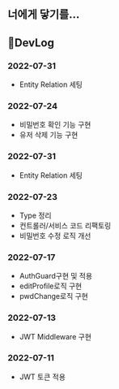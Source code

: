 ## 너에게 닿기를...

## 📔DevLog
### 2022-07-31

- Entity Relation 세팅
### 2022-07-24
- 비밀번호 확인 기능 구현
- 유저 삭제 기능 구현

### 2022-07-31

- Entity Relation 세팅

### 2022-07-23

- Type 정리
- 컨트롤러/서비스 코드 리팩토링
- 비밀번호 수정 로직 개선

### 2022-07-17

- AuthGuard구현 및 적용
- editProfile로직 구현
- pwdChange로직 구현

### 2022-07-13

- JWT Middleware 구현

### 2022-07-11

- JWT 토큰 적용
